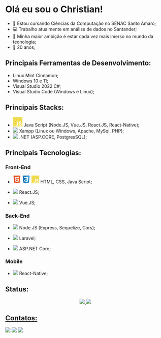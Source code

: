 # Olá eu sou o Christian!

- 🔭 Estou cursando Ciências da Computação no SENAC Santo Amaro; 
- 💻 Trabalho atualmente em análise de dados no Santander;
- 🌱 Minha maior ambição é estar cada vez mais imerso no mundo da tecnologia;
- 🤔 20 anos;

## Principais Ferramentas de Desenvolvimento: 

- Linux Mint Cinnamon;
- Windows 10 e 11;
- Visual Studio 2022 C#;
- Visual Studio Code (Windows e Linux);

## Principais Stacks:

- <img src="https://raw.githubusercontent.com/devicons/devicon/master/icons/javascript/javascript-plain.svg" width="30" /> Java Script (Node.JS, Vue.JS, React.JS, React-Native);
- <img src="https://cdn.jsdelivr.net/gh/devicons/devicon/icons/apache/apache-original.svg" width="30"/> Xampp (Linux ou Windows, Apache, MySql, PHP);
- <img src="https://cdn.jsdelivr.net/gh/devicons/devicon/icons/dotnetcore/dotnetcore-original.svg" width="30"/> .NET (ASP.CORE, PostgresSQL);

## Principais Tecnologias:

### Front-End


-   <div style="display:inline-block">
    <img width="25" src="https://raw.githubusercontent.com/devicons/devicon/master/icons/html5/html5-original.svg"/>
    <img width="25" src="https://raw.githubusercontent.com/devicons/devicon/master/icons/css3/css3-original.svg"/>
    <img width="25" src="https://raw.githubusercontent.com/devicons/devicon/master/icons/javascript/javascript-plain.svg"/>
    </div> HTML, CSS, Java Script;

- <img width="25" src='https://cdn.jsdelivr.net/gh/devicons/devicon/icons/react/react-original-wordmark.svg'/> React.JS;

- <img width="25" src='https://cdn.jsdelivr.net/gh/devicons/devicon/icons/vuejs/vuejs-original.svg'/> Vue.JS;


### Back-End

- <img width="25" src="https://cdn.jsdelivr.net/gh/devicons/devicon/icons/nodejs/nodejs-original.svg"/> Node.JS (Express, Sequelize, Cors);

- <img width="25" src="https://cdn.jsdelivr.net/gh/devicons/devicon/icons/laravel/laravel-plain-wordmark.svg"/> Laravel;

- <img src="https://cdn.jsdelivr.net/gh/devicons/devicon/icons/dotnetcore/dotnetcore-original.svg" width="30"/> ASP.NET Core;

### Mobile

- <img width="25" src="https://cdn.jsdelivr.net/gh/devicons/devicon/icons/react/react-original-wordmark.svg"> React-Native;

## Status:

<div align="center">
  <a href="https://github.com/ChristianDev123">
  <img height="180em" src="https://github-readme-stats.vercel.app/api?username=ChristianDev123&show_icons=true&theme=dark&include_all_commits=true&count_private=false"/>
  <img height="180em" src="https://github-readme-stats.vercel.app/api/top-langs/?username=ChristianDev123&layout=compact&langs_count=7&theme=dark"/>
</div>

## Contatos: 

<div> 
  <a href="https://www.instagram.com/christian_l.s" target="_blank"><img src="https://img.shields.io/badge/-Instagram-%23E4405F?style=for-the-badge&logo=instagram&logoColor=white" target="_blank"></a>
  <a href = "mailto:christian.lima999@gmail.com"><img src="https://img.shields.io/badge/-Gmail-%23333?style=for-the-badge&logo=gmail&logoColor=white" target="_blank"></a>
  <a href="https://www.linkedin.com/in/christian-santana-developer" target="_blank"><img src="https://img.shields.io/badge/-LinkedIn-%230077B5?style=for-the-badge&logo=linkedin&logoColor=white" target="_blank"></a>   
</div>
